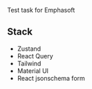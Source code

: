 Test task for Emphasoft
## Stack
+ Zustand
+ React Query
+ Tailwind
+ Material UI
+ React jsonschema form
